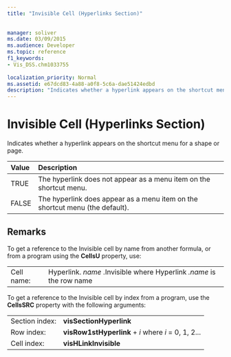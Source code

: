 ```yaml
---
title: "Invisible Cell (Hyperlinks Section)"
 
 
manager: soliver
ms.date: 03/09/2015
ms.audience: Developer
ms.topic: reference
f1_keywords:
- Vis_DSS.chm1033755
 
localization_priority: Normal
ms.assetid: e67dcd83-4a88-a0f8-5c6a-dae51424edbd
description: "Indicates whether a hyperlink appears on the shortcut menu for a shape or page."
---
```


# Invisible Cell (Hyperlinks Section)

Indicates whether a hyperlink appears on the shortcut menu for a shape or page. 
  
|**Value**|**Description**|
|:-----|:-----|
|TRUE  <br/> |The hyperlink does not appear as a menu item on the shortcut menu.  <br/> |
|FALSE  <br/> |The hyperlink does appear as a menu item on the shortcut menu (the default).  <br/> |
   
## Remarks

To get a reference to the Invisible cell by name from another formula, or from a program using the **CellsU** property, use: 
  
|||
|:-----|:-----|
|Cell name:  <br/> |Hyperlink. *name*  .Invisible where Hyperlink  *.name*  is the row name  <br/> |
   
To get a reference to the Invisible cell by index from a program, use the **CellsSRC** property with the following arguments: 
  
|||
|:-----|:-----|
|Section index:  <br/> |**visSectionHyperlink** <br/> |
|Row index:  <br/> |**visRow1stHyperlink** +  *i*  where  *i*  = 0, 1, 2...  <br/> |
|Cell index:  <br/> |**visHLinkInvisible** <br/> |
   

